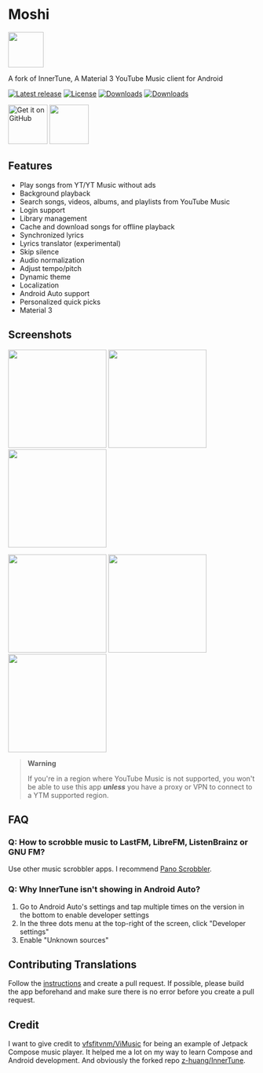 # Moshi

<img src="https://raw.githubusercontent.com/LucasGGamerM/MoshiTune/dev/app/src/main/res/mipmap-xxxhdpi/ic_launcher_round.webp" height="72">

A fork of InnerTune, A Material 3 YouTube Music client for Android

[![Latest release](https://img.shields.io/github/v/release/LucasGGamerM/MoshiTune?include_prereleases)](https://github.com/LucasGGamerM/MoshiTune/releases)
[![License](https://img.shields.io/github/license/LucasGGamerM/MoshiTune)](https://www.gnu.org/licenses/gpl-3.0)
[![Downloads](https://img.shields.io/github/downloads/LucasGGamerM/MoshiTune/total)](https://github.com/LucasGGamerM/MoshiTune/releases)
[![Downloads](https://img.shields.io/endpoint?url=https://apt.izzysoft.de/fdroid/api/v1/shield/com.malopieds.innertune)](https://apt.izzysoft.de/fdroid/index/apk/com.malopieds.innertune)

[<img src="https://github.com/machiav3lli/oandbackupx/blob/034b226cea5c1b30eb4f6a6f313e4dadcbb0ece4/badge_github.png" alt="Get it on GitHub" height="80">](https://github.com/LucasGGamerM/MoshiTune/releases/latest)
[<img src="https://gitlab.com/IzzyOnDroid/repo/-/raw/master/assets/IzzyOnDroid.png" height="80">](https://apt.izzysoft.de/fdroid/index/apk/com.malopieds.innertune)

<!---[<img src="https://fdroid.gitlab.io/artwork/badge/get-it-on.png" alt="Get it on F-Droid" height="80">](https://f-droid.org/packages/com.zionhuang.music)
[Compare versions](https://github.com/LucasGGamerM/MoshiTune/wiki/App-Versions) --->

## Features

- Play songs from YT/YT Music without ads
- Background playback
- Search songs, videos, albums, and playlists from YouTube Music
- Login support
- Library management
- Cache and download songs for offline playback
- Synchronized lyrics
- Lyrics translator (experimental)
- Skip silence
- Audio normalization
- Adjust tempo/pitch
- Dynamic theme
- Localization
- Android Auto support
- Personalized quick picks
- Material 3

## Screenshots

<p float="left">
  <img src="https://raw.githubusercontent.com/LucasGGamerM/MoshiTune/dev/fastlane/metadata/android/en-US/images/phoneScreenshots/01.png" width="200" />
  <img src="https://raw.githubusercontent.com/LucasGGamerM/MoshiTune/dev/fastlane/metadata/android/en-US/images/phoneScreenshots/02.png" width="200" />
  <img src="https://raw.githubusercontent.com/LucasGGamerM/MoshiTune/dev/fastlane/metadata/android/en-US/images/phoneScreenshots/03.png" width="200" />
</p>
<p float="left">
  <img src="https://raw.githubusercontent.com/LucasGGamerM/MoshiTune/dev/fastlane/metadata/android/en-US/images/phoneScreenshots/04.png" width="200" />
  <img src="https://raw.githubusercontent.com/LucasGGamerM/MoshiTune/dev/fastlane/metadata/android/en-US/images/phoneScreenshots/05.png" width="200" />
  <img src="https://raw.githubusercontent.com/LucasGGamerM/MoshiTune/dev/fastlane/metadata/android/en-US/images/phoneScreenshots/06.png" width="200" />
</p>

> **Warning**
>
>If you're in a region where YouTube Music is not supported, you won't be able to use this app
***unless*** you have a proxy or VPN to connect to a YTM supported region.

## FAQ

### Q: How to scrobble music to LastFM, LibreFM, ListenBrainz or GNU FM?

Use other music scrobbler apps. I
recommend [Pano Scrobbler](https://play.google.com/store/apps/details?id=com.arn.scrobble).

### Q: Why InnerTune isn't showing in Android Auto?

1. Go to Android Auto's settings and tap multiple times on the version in the bottom to enable
   developer settings
2. In the three dots menu at the top-right of the screen, click "Developer settings"
3. Enable "Unknown sources"

## Contributing Translations

Follow the [instructions](https://developer.android.com/guide/topics/resources/localization) and
create a pull request. If possible, please build the app beforehand and make sure there is no error
before you create a pull request.

<!--- ## Donate

If you like InnerTune, you're welcome to send a donation. Donations will support the development,
including bug fixes and new features.

<a href="https://liberapay.com/zionhuang"><img src="https://raw.githubusercontent.com/LucasGGamerM/MoshiTune/dev/assets/liberapay.png" alt="Liberapay" height="60" ></a>
<a href="https://www.buymeacoffee.com/zionhuang"><img src="https://raw.githubusercontent.com/LucasGGamerM/MoshiTune/dev/assets/buymeacoffee.png" alt="Liberapay" height="60" ></a> --->

## Credit

I want to give credit to [vfsfitvnm/ViMusic](https://github.com/vfsfitvnm/ViMusic) for being an
example of Jetpack Compose music player. It helped me a lot on my way to learn Compose and
Android development. And obviously the forked repo [z-huang/InnerTune](https://github.com/z-huang/InnerTune).
